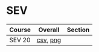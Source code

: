 # SEV

| Course | Overall | Section |
| ------ | ------- | ------- |
| SEV 20 | [csv](https://github.com/UCSD-Historical-Enrollment-Data/2025Spring/blob/main/overall/SEV%2020.csv), [png](https://raw.githubusercontent.com/UCSD-Historical-Enrollment-Data/2025Spring/main/plot_overall/SEV%2020.png) |  |
